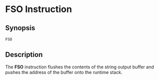 # FSO Instruction

## Synopsis

```
FSO
```

## Description

The **FSO** instruction flushes the contents of the string output buffer and
pushes the address of the buffer onto the runtime stack.
